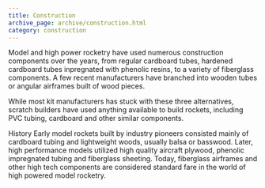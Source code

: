 ```yaml
---
title: Construction
archive_page: archive/construction.html
category: construction
---
```

Model and high power rocketry have used numerous construction components over the years, from regular cardboard tubes, hardened cardboard tubes inpregnated with phenolic resins, to a variety of fiberglass components. A few recent manufacturers have branched into wooden tubes or angular airframes built of wood pieces.

While most kit manufacturers has stuck with these three alternatives, scratch builders have used anything available to build rockets, including PVC tubing, cardboard and other similar components.

History Early model rockets built by industry pioneers consisted mainly of cardboard tubing and lightweight woods, usually balsa or basswood. Later, high performance models utilized high quality aircraft plywood, phenolic impregnated tubing and fiberglass sheeting. Today, fiberglass airframes and other high tech components are considered standard fare in the world of high powered model rocketry.

